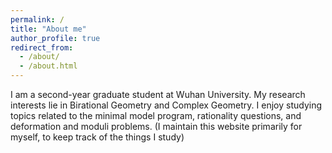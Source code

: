 ```yaml
---
permalink: /
title: "About me"
author_profile: true
redirect_from: 
  - /about/
  - /about.html
---
```


I am a second-year graduate student at Wuhan University. My research interests lie in Birational Geometry and Complex Geometry. I enjoy studying topics related to the minimal model program, rationality questions, and deformation and moduli problems. (I maintain this website primarily for myself, to keep track of the things I study)
